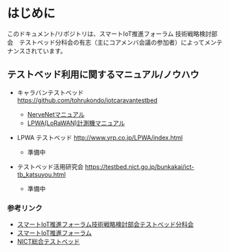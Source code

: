 
# はじめに
このドキュメント/リポジトリは、スマートIoT推進フォーラム 技術戦略検討部会　テストベッド分科会の有志（主にコアメンバ会議の参加者）によってメンテナンスされています。


## テストベッド利用に関するマニュアル/ノウハウ

- キャラバンテストベッド  https://github.com/tohrukondo/iotcaravantestbed
  - [NerveNetマニュアル](https://github.com/tohrukondo/iotcaravantestbed/blob/master/nervetrial.md)
  - [LPWA(LoRaWAN)計測機マニュアル](https://github.com/tohrukondo/iotcaravantestbed/blob/master/loratrial.md)
  
- LPWA テストベッド http://www.yrp.co.jp/LPWA/index.html
  - 準備中

- テストベッド活用研究会 https://testbed.nict.go.jp/bunkakai/ict-tb_katsuyou.html
  - 準備中

### 参考リンク
- [スマートIoT推進フォーラム技術戦略検討部会テストベッド分科会](https://testbed.nict.go.jp/bunkakai/index.html)
- [スマートIoT推進フォーラム](https://smartiot-forum.jp/)
- [NICT総合テストベッド](https://testbed.nict.go.jp/)
